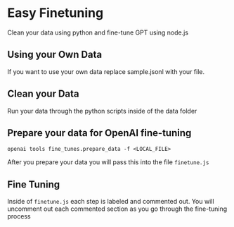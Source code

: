 # Easy Finetuning

Clean your data using python and fine-tune GPT using node.js


## Using your Own Data 

If you want to use your own data replace sample.jsonl with your file.

## Clean your Data 

Run your data through the python scripts inside of the data folder 

## Prepare your data for OpenAI fine-tuning 

```
openai tools fine_tunes.prepare_data -f <LOCAL_FILE>
```
After you prepare your data you will pass this into the file ```finetune.js```

## Fine Tuning 

Inside of ```finetune.js``` each step is labeled and commented out. You will uncomment out each commented section as you go through the fine-tuning process
